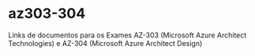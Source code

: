 # az303-304
Links de documentos para os Exames AZ-303 (Microsoft Azure Architect Technologies) e AZ-304 (Microsoft Azure Architect Design)
